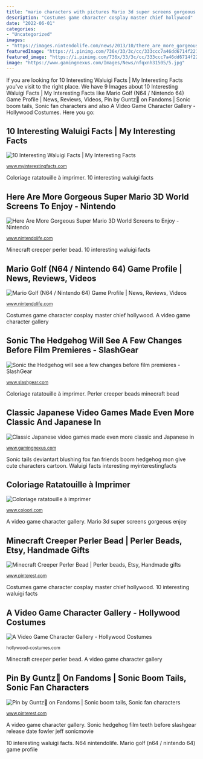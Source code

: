 ```yaml
---
title: "mario characters with pictures Mario 3d super screens gorgeous enjoy"
description: "Costumes game character cosplay master chief hollywood"
date: "2022-06-01"
categories:
- "Uncategorized"
images:
- "https://images.nintendolife.com/news/2013/10/there_are_more_gorgeous_super_mario_3d_world_screens_to_enjoy/attachment/27/original.jpg"
featuredImage: "https://i.pinimg.com/736x/33/3c/cc/333ccc7a46dd6714f22123d20fd1c9d9.jpg"
featured_image: "https://i.pinimg.com/736x/33/3c/cc/333ccc7a46dd6714f22123d20fd1c9d9.jpg"
image: "https://www.gamingnexus.com/Images/News/nfqxnh31505/5.jpg"
---
```


If you are looking for 10 Interesting Waluigi Facts | My Interesting Facts you've visit to the right place. We have 9 Images about 10 Interesting Waluigi Facts | My Interesting Facts like Mario Golf (N64 / Nintendo 64) Game Profile | News, Reviews, Videos, Pin by Guntz🗿 on Fandoms | Sonic boom tails, Sonic fan characters and also A Video Game Character Gallery - Hollywood Costumes. Here you go:

## 10 Interesting Waluigi Facts | My Interesting Facts

![10 Interesting Waluigi Facts | My Interesting Facts](https://www.myinterestingfacts.com/wp-content/uploads/2017/03/Waluigi.jpg "Pin by guntz🗿 on fandoms")

<small>www.myinterestingfacts.com</small>

Coloriage ratatouille à imprimer. 10 interesting waluigi facts

## Here Are More Gorgeous Super Mario 3D World Screens To Enjoy - Nintendo

![Here Are More Gorgeous Super Mario 3D World Screens to Enjoy - Nintendo](https://images.nintendolife.com/news/2013/10/there_are_more_gorgeous_super_mario_3d_world_screens_to_enjoy/attachment/27/original.jpg "Perler creeper beads minecraft bead")

<small>www.nintendolife.com</small>

Minecraft creeper perler bead. 10 interesting waluigi facts

## Mario Golf (N64 / Nintendo 64) Game Profile | News, Reviews, Videos

![Mario Golf (N64 / Nintendo 64) Game Profile | News, Reviews, Videos](https://images.nintendolife.com/4d3589ccde207/1280x720.jpg "Mario golf (n64 / nintendo 64) game profile")

<small>www.nintendolife.com</small>

Costumes game character cosplay master chief hollywood. A video game character gallery

## Sonic The Hedgehog Will See A Few Changes Before Film Premieres - SlashGear

![Sonic the Hedgehog will see a few changes before film premieres - SlashGear](https://www.slashgear.com/wp-content/uploads/2019/05/Sonic-Teeth.jpg "Sonic the hedgehog will see a few changes before film premieres")

<small>www.slashgear.com</small>

Coloriage ratatouille à imprimer. Perler creeper beads minecraft bead

## Classic Japanese Video Games Made Even More Classic And Japanese In

![Classic Japanese video games made even more classic and Japanese in](https://www.gamingnexus.com/Images/News/nfqxnh31505/5.jpg "Coloriage ratatouille à imprimer")

<small>www.gamingnexus.com</small>

Sonic tails deviantart blushing fox fan friends boom hedgehog mon give cute characters cartoon. Waluigi facts interesting myinterestingfacts

## Coloriage Ratatouille à Imprimer

![Coloriage ratatouille à imprimer](https://www.coloori.com/wp-content/uploads/2016/11/ratatouilledisney.jpg "A video game character gallery")

<small>www.coloori.com</small>

A video game character gallery. Mario 3d super screens gorgeous enjoy

## Minecraft Creeper Perler Bead | Perler Beads, Etsy, Handmade Gifts

![Minecraft Creeper Perler Bead | Perler beads, Etsy, Handmade gifts](https://i.pinimg.com/736x/f5/35/d9/f535d9fa270c07adb9ed75d092af4cea--creeper-perler-beads.jpg "Costumes game character cosplay master chief hollywood")

<small>www.pinterest.com</small>

Costumes game character cosplay master chief hollywood. 10 interesting waluigi facts

## A Video Game Character Gallery - Hollywood Costumes

![A Video Game Character Gallery - Hollywood Costumes](http://hollywood-costumes.com/wp-content/uploads/2017/05/Master-Chief-cosplay.jpeg "Here are more gorgeous super mario 3d world screens to enjoy")

<small>hollywood-costumes.com</small>

Minecraft creeper perler bead. A video game character gallery

## Pin By Guntz🗿 On Fandoms | Sonic Boom Tails, Sonic Fan Characters

![Pin by Guntz🗿 on Fandoms | Sonic boom tails, Sonic fan characters](https://i.pinimg.com/736x/33/3c/cc/333ccc7a46dd6714f22123d20fd1c9d9.jpg "A video game character gallery")

<small>www.pinterest.com</small>

A video game character gallery. Sonic hedgehog film teeth before slashgear release date fowler jeff sonicmovie

10 interesting waluigi facts. N64 nintendolife. Mario golf (n64 / nintendo 64) game profile
